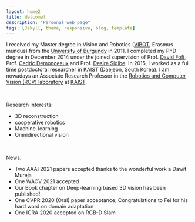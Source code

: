 ```yaml
---
layout: home2
title: Welcome!
description: "Personal web page"
tags: [Jekyll, theme, responsive, blog, template]
---
```



I received my Master degree in Vision and Robotics ([VIBOT](https://www.vibot.org/), Erasmus mundus) from the [University of Burgundy](https://en.u-bourgogne.fr/) in 2011. I completed my PhD degree in December 2014 under the joined supervision of Prof. [David Fofi](http://www.davidfofi.net/), Prof. [Cedric Demonceaux](http://vibot.cnrs.fr/ceacutedric-demonceaux.html) and Prof. [Desire Sidibe](https://sites.google.com/view/dsidibe/). In 2015, I worked as a full time postdoctoral researcher in KAIST (Daejeon, South Korea). I am nowadays an Associate Research Professor in the [Robotics and Computer Vision (RCV) laboratory](http://rcv.kaist.ac.kr/) at [KAIST](https://www.kaist.ac.kr).

<br>

Research interests:
* 3D reconstruction
* cooperative robotics
* Machine-learning
* Omnidirectional vision

<br>

News:
* Two AAAI 2021 papers accepted thanks to the wonderful work a Dawit Mureja
* One WACV 2021 accepted
* Our Book chapter on Deep-learning based 3D vision has been published!
* One CVPR 2020 (Oral) paper acceptance, Congratulations to Fei for his hard word on domain adaptation
* One ICRA 2020 accepted on RGB-D Slam




